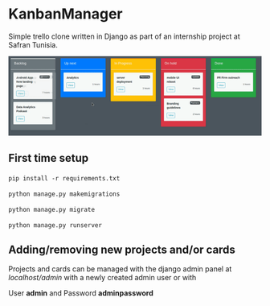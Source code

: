 # KanbanManager
Simple trello clone written in Django as part of an internship project at Safran Tunisia.

![demo gif for the app](demo.gif)

## First time setup

`pip install -r requirements.txt`

`python manage.py makemigrations`

`python manage.py migrate`

`python manage.py runserver`

## Adding/removing new projects and/or cards 
Projects and cards can be managed with the django admin panel at *localhost/admin* with a newly created admin user or with

User      **admin** and
Password  **adminpassword**
